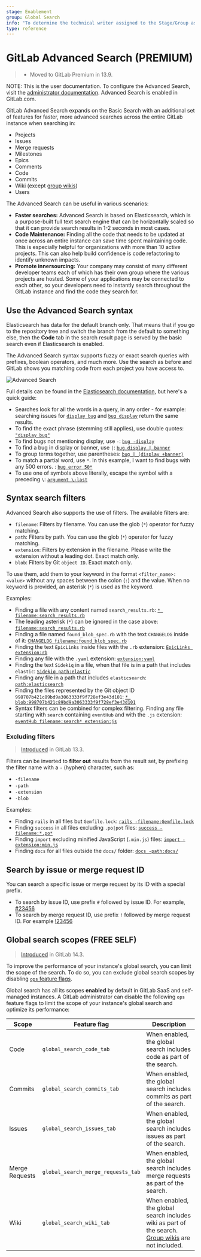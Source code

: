 ```yaml
---
stage: Enablement
group: Global Search
info: "To determine the technical writer assigned to the Stage/Group associated with this page, see https://about.gitlab.com/handbook/engineering/ux/technical-writing/#assignments"
type: reference
---
```


# GitLab Advanced Search **(PREMIUM)**

> - Moved to GitLab Premium in 13.9.

NOTE:
This is the user documentation. To configure the Advanced Search,
visit the [administrator documentation](../../integration/elasticsearch.md).
Advanced Search is enabled in GitLab.com.

GitLab Advanced Search expands on the Basic Search with an additional set of
features for faster, more advanced searches across the entire GitLab instance
when searching in:

- Projects
- Issues
- Merge requests
- Milestones
- Epics
- Comments
- Code
- Commits
- Wiki (except [group wikis](../project/wiki/group.md))
- Users

The Advanced Search can be useful in various scenarios:

- **Faster searches:**
  Advanced Search is based on Elasticsearch, which is a purpose-built full
  text search engine that can be horizontally scaled so that it can provide
  search results in 1-2 seconds in most cases.
- **Code Maintenance:**
  Finding all the code that needs to be updated at once across an entire
  instance can save time spent maintaining code.
  This is especially helpful for organizations with more than 10 active projects.
  This can also help build confidence is code refactoring to identify unknown impacts.
- **Promote innersourcing:**
  Your company may consist of many different developer teams each of which has
  their own group where the various projects are hosted. Some of your applications
  may be connected to each other, so your developers need to instantly search
  throughout the GitLab instance and find the code they search for.

## Use the Advanced Search syntax

Elasticsearch has data for the default branch only. That means that if you go
to the repository tree and switch the branch from the default to something else,
then the **Code** tab in the search result page is served by the basic
search even if Elasticsearch is enabled.

The Advanced Search syntax supports fuzzy or exact search queries with prefixes,
boolean operators, and much more. Use the search as before and GitLab shows
you matching code from each project you have access to.

![Advanced Search](img/advanced_search_v13.10.png)

Full details can be found in the [Elasticsearch documentation](https://www.elastic.co/guide/en/elasticsearch/reference/5.3/query-dsl-simple-query-string-query.html#_simple_query_string_syntax), but
here's a quick guide:

- Searches look for all the words in a query, in any order - for example: searching
  issues for [`display bug`](https://gitlab.com/search?snippets=&scope=issues&repository_ref=&search=display+bug&group_id=9970&project_id=278964) and [`bug display`](https://gitlab.com/search?snippets=&scope=issues&repository_ref=&search=bug+Display&group_id=9970&project_id=278964) return the same results.
- To find the exact phrase (stemming still applies), use double quotes: [`"display bug"`](https://gitlab.com/search?snippets=&scope=issues&repository_ref=&search=%22display+bug%22&group_id=9970&project_id=278964)
- To find bugs not mentioning display, use `-`: [`bug -display`](https://gitlab.com/search?snippets=&scope=issues&repository_ref=&search=bug+-display&group_id=9970&project_id=278964)
- To find a bug in display or banner, use `|`: [`bug display | banner`](https://gitlab.com/search?snippets=&scope=issues&repository_ref=&search=bug+display+%7C+banner&group_id=9970&project_id=278964)
- To group terms together, use parentheses: [`bug | (display +banner)`](https://gitlab.com/search?snippets=&scope=issues&repository_ref=&search=bug+%7C+%28display+%2Bbanner%29&group_id=9970&project_id=278964)
- To match a partial word, use `*`. In this example, I want to find bugs with any 500 errors. : [`bug error 50*`](https://gitlab.com/search?snippets=&scope=issues&repository_ref=&search=bug+error+50*&group_id=9970&project_id=278964)
- To use one of symbols above literally, escape the symbol with a preceding `\`: [`argument \-last`](https://gitlab.com/search?snippets=&scope=blobs&repository_ref=&search=argument+%5C-last&group_id=9970&project_id=278964)

## Syntax search filters

Advanced Search also supports the use of filters. The available filters are:

- `filename`: Filters by filename. You can use the glob (`*`) operator for fuzzy matching.
- `path`: Filters by path. You can use the glob (`*`) operator for fuzzy matching.
- `extension`: Filters by extension in the filename. Please write the extension without a leading dot. Exact match only.
- `blob`: Filters by Git `object ID`. Exact match only.

To use them, add them to your keyword in the format `<filter_name>:<value>` without
any spaces between the colon (`:`) and the value. When no keyword is provided, an asterisk (`*`) is used as the keyword.

Examples:

- Finding a file with any content named `search_results.rb`: [`* filename:search_results.rb`](https://gitlab.com/search?snippets=&scope=blobs&repository_ref=&search=*+filename%3Asearch_results.rb&group_id=9970&project_id=278964)
- The leading asterisk (`*`) can be ignored in the case above: [`filename:search_results.rb`](https://gitlab.com/search?group_id=9970&project_id=278964&scope=blobs&search=filename%3Asearch_results.rb)
- Finding a file named `found_blob_spec.rb` with the text `CHANGELOG` inside of it: [`CHANGELOG filename:found_blob_spec.rb`](https://gitlab.com/search?snippets=&scope=blobs&repository_ref=&search=CHANGELOG+filename%3Afound_blob_spec.rb&group_id=9970&project_id=278964)
- Finding the text `EpicLinks` inside files with the `.rb` extension: [`EpicLinks extension:rb`](https://gitlab.com/search?snippets=&scope=blobs&repository_ref=&search=EpicLinks+extension%3Arb&group_id=9970&project_id=278964)
- Finding any file with the `.yaml` extension: [`extension:yaml`](https://gitlab.com/search?snippets=&scope=blobs&repository_ref=&search=extension%3Ayaml&group_id=9970&project_id=278964)
- Finding the text `Sidekiq` in a file, when that file is in a path that includes `elastic`: [`Sidekiq path:elastic`](https://gitlab.com/search?snippets=&scope=blobs&repository_ref=&search=Sidekiq+path%3Aelastic&group_id=9970&project_id=278964)
- Finding any file in a path that includes `elasticsearch`: [`path:elasticsearch`](https://gitlab.com/search?snippets=&scope=blobs&repository_ref=&search=path%3Aelasticsearch&group_id=9970&project_id=278964)
- Finding the files represented by the Git object ID `998707b421c89bd9a3063333f9f728ef3e43d101`: [`* blob:998707b421c89bd9a3063333f9f728ef3e43d101`](https://gitlab.com/search?snippets=false&scope=blobs&repository_ref=&search=*+blob%3A998707b421c89bd9a3063333f9f728ef3e43d101&group_id=9970)
- Syntax filters can be combined for complex filtering. Finding any file starting with `search` containing `eventHub` and with the `.js` extension: [`eventHub filename:search* extension:js`](https://gitlab.com/search?snippets=&scope=blobs&repository_ref=&search=eventHub+filename%3Asearch*+extension%3Ajs&group_id=9970&project_id=278964)

### Excluding filters

> [Introduced](https://gitlab.com/gitlab-org/gitlab/-/issues/31684) in GitLab 13.3.

Filters can be inverted to **filter out** results from the result set, by prefixing the filter name with a `-` (hyphen) character, such as:

- `-filename`
- `-path`
- `-extension`
- `-blob`

Examples:

- Finding `rails` in all files but `Gemfile.lock`: [`rails -filename:Gemfile.lock`](https://gitlab.com/search?snippets=&scope=blobs&repository_ref=&search=rails+-filename%3AGemfile.lock&group_id=9970&project_id=278964)
- Finding `success` in all files excluding `.po|pot` files: [`success -filename:*.po*`](https://gitlab.com/search?snippets=&scope=blobs&repository_ref=&search=success+-filename%3A*.po*&group_id=9970&project_id=278964)
- Finding `import` excluding minified JavaScript (`.min.js`) files: [`import -extension:min.js`](https://gitlab.com/search?snippets=&scope=blobs&repository_ref=&search=import+-extension%3Amin.js&group_id=9970&project_id=278964)
- Finding `docs` for all files outside the `docs/` folder: [`docs -path:docs/`](https://gitlab.com/search?snippets=&scope=blobs&repository_ref=&search=docs+-path%3Adocs%2F&group_id=9970&project_id=278964)

## Search by issue or merge request ID

You can search a specific issue or merge request by its ID with a special prefix.

- To search by issue ID, use prefix `#` followed by issue ID. For example, [#23456](https://gitlab.com/search?snippets=&scope=issues&repository_ref=&search=%2323456&group_id=9970&project_id=278964)
- To search by merge request ID, use prefix `!` followed by merge request ID. For example [!23456](https://gitlab.com/search?snippets=&scope=merge_requests&repository_ref=&search=%2123456&group_id=9970&project_id=278964)

## Global search scopes **(FREE SELF)**

> [Introduced](https://gitlab.com/gitlab-org/gitlab/-/merge_requests/68640) in GitLab 14.3.

To improve the performance of your instance's global search, you can limit
the scope of the search. To do so, you can exclude global search scopes by disabling
[`ops` feature flags](../../development/feature_flags/index.md#ops-type).

Global search has all its scopes **enabled** by default in GitLab SaaS and
self-managed instances. A GitLab administrator can disable the following `ops`
feature flags to limit the scope of your instance's global search and optimize
its performance:

| Scope | Feature flag | Description |
|--|--|--|
| Code | `global_search_code_tab` | When enabled, the global search includes code as part of the search. |
| Commits | `global_search_commits_tab` | When enabled, the global search includes commits as part of the search. |
| Issues | `global_search_issues_tab` | When enabled, the global search includes issues as part of the search. |
| Merge Requests | `global_search_merge_requests_tab` | When enabled, the global search includes merge requests as part of the search. |
| Wiki | `global_search_wiki_tab` | When enabled, the global search includes wiki as part of the search. [Group wikis](../project/wiki/group.md) are not included. |
